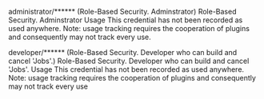 administrator/****** (Role-Based Security. Adminstrator)
Role-Based Security. Adminstrator
Usage
This credential has not been recorded as used anywhere.
Note: usage tracking requires the cooperation of plugins and consequently may not track every use.

developer/****** (Role-Based Security. Developer who can build and cancel 'Jobs'.)
Role-Based Security. Developer who can build and cancel 'Jobs'.
Usage
This credential has not been recorded as used anywhere.
Note: usage tracking requires the cooperation of plugins and consequently may not track every use